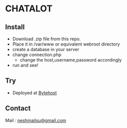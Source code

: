 CHATALOT
========

Install
-------

- Download .zip file from this repo.
- Place it in /var/www or equivalent webroot directory
- create a database in your server
- change connection.php 
  - change the host,username,password accordingly
- run and see!

Try
---
- Deployed at [Bytehost](http://chatalot.byethost15.com/chatalot/)

Contact
-------
Mail : neshmailsu@gmail.com

